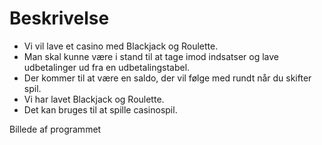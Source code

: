 # Beskrivelse

- Vi vil lave et casino med Blackjack og Roulette.
- Man skal kunne være i stand til at tage imod indsatser og lave udbetalinger ud fra en udbetalingstabel.
- Der kommer til at være en saldo, der vil følge med rundt når du skifter spil.
- Vi har lavet Blackjack og Roulette.
- Det kan bruges til at spille casinospil.

Billede af programmet
